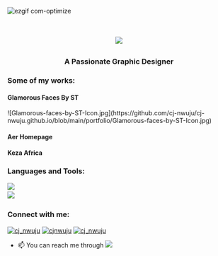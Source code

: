  ![ezgif com-optimize](https://github.com/cj-nwuju/cj-nwuju/assets/138463782/b28aeb8f-bbf3-4208-9adb-5c6f437396d1)

<h1 align="center">
  <img src="https://readme-typing-svg.herokuapp.com/?font=monospace&size=35&center=true&vCenter=true&width=500&height=70&duration=4000&lines=Hi+There!;+I'm+CJ+Nwuju!;"/>
</h1>

<h3 align="center">A Passionate Graphic Designer</h3>

<h3 align="left">Some of my works:</h3>
<h4 align="left">Glamorous Faces By ST</h4>
![Glamorous-faces-by-ST-Icon.jpg](https://github.com/cj-nwuju/cj-nwuju.github.io/blob/main/portfolio/Glamorous-faces-by-ST-Icon.jpg)
<h4 align="left">Aer Homepage</h4>
<h4 align="left">Keza Africa</h4>

<h3 align="left">Languages and Tools:</h3>
<div align="left">
  <a href="https://skillicons.dev">
    <img src="https://skillicons.dev/icons?i=nodejs,github,python,javascript,express,sqlite,git"/><br/>
    <img src="https://skillicons.dev/icons?i=mysql,flask,html,css,vscode,figma,xd,photoshop,illustrator"/>
  </a>
</div>


<h3>Connect with me:</h3>
<p>
<a href="https://twitter.com/cj_nwuju" target="blank"><img align="center" src="https://raw.githubusercontent.com/rahuldkjain/github-profile-readme-generator/master/src/images/icons/Social/twitter.svg" alt="cj_nwuju" height="30" width="40" /></a>
<a href="https://linkedin.com/in/cjnwuju" target="blank"><img align="center" src="https://raw.githubusercontent.com/rahuldkjain/github-profile-readme-generator/master/src/images/icons/Social/linked-in-alt.svg" alt="cjnwuju" height="30" width="40" /></a>
<a href="https://instagram.com/cj_nwuju" target="blank"><img align="center" src="https://raw.githubusercontent.com/rahuldkjain/github-profile-readme-generator/master/src/images/icons/Social/instagram.svg" alt="cj_nwuju" height="30" width="40" /></a>
</p>

- 📫 You can reach me through <a href="mailto:cjnwuju155@gmail.com" align="down"><img src="https://img.shields.io/badge/Gmail-112?style=for-the-badge&logo=gmail&logoColor=red" target="_blank"/></a>
